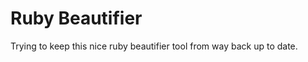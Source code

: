 Ruby Beautifier
===============

Trying to keep this nice ruby beautifier tool from way back up to date.
